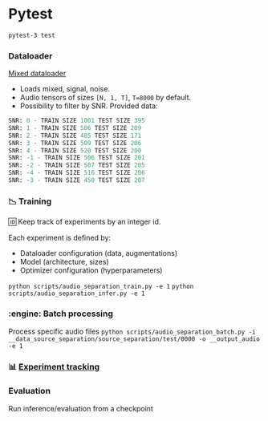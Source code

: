 # Pytest
```bash
pytest-3 test
```
### Dataloader
[Mixed dataloader](/src/gyraudio/audio_separation/data/mixed.py)
- Loads mixed, signal, noise.
- Audio tensors of sizes `[N, 1, T]`, `T=8000` by default.
- Possibility to filter by SNR.
Provided data:
```python
SNR: 0 - TRAIN SIZE 1001 TEST SIZE 395
SNR: 1 - TRAIN SIZE 506 TEST SIZE 209
SNR: 2 - TRAIN SIZE 485 TEST SIZE 171
SNR: 3 - TRAIN SIZE 509 TEST SIZE 206
SNR: 4 - TRAIN SIZE 520 TEST SIZE 200
SNR: -1 - TRAIN SIZE 506 TEST SIZE 201
SNR: -2 - TRAIN SIZE 507 TEST SIZE 205
SNR: -4 - TRAIN SIZE 516 TEST SIZE 206
SNR: -3 - TRAIN SIZE 450 TEST SIZE 207
```

### :chart_with_downwards_trend: Training
:id: Keep track of experiments by an integer id. 

Each experiment is defined by:
- Dataloader configuration (data, augmentations)
- Model (architecture, sizes)
- Optimizer configuration (hyperparameters)

`python scripts/audio_separation_train.py -e 1`
`python scripts/audio_separation_infer.py -e 1`

### :engine: Batch processing
Process specific audio files
`python scripts/audio_separation_batch.py -i __data_source_separation/source_separation/test/0000 -o __output_audio -e 1`
### :bar_chart: [Experiment tracking](https://wandb.ai/balthazarneveu/audio-sep)

### Evaluation
Run inference/evaluation from a checkpoint